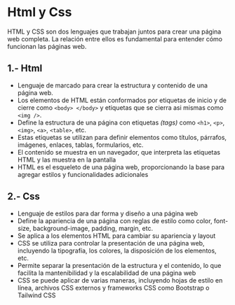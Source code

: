 # Html y Css

HTML y CSS son dos lenguajes que trabajan juntos para crear una página web completa. La relación entre ellos es fundamental para entender cómo funcionan las páginas web.

## 1.- Html
- Lenguaje de marcado para crear la estructura y contenido de una página web.
- Los elementos de HTML están conformados por etiquetas de inicio y de cierre como `<body> </body>` y etiquetas que se cierra asi mismas como `<img />`.
- Define la estructura de una página con etiquetas _(tags)_ como `<h1>`, `<p>`, `<img>`, `<a>`, `<table>`, etc.
- Estas etiquetas se utilizan para definir elementos como títulos, párrafos, imágenes, enlaces, tablas, formularios, etc.
- El contenido se muestra en un navegador, que interpreta las etiquetas HTML y las muestra en la pantalla
- HTML es el esqueleto de una página web, proporcionando la base para agregar estilos y funcionalidades adicionales

## 2.- Css
- Lenguaje de estilos para dar forma y diseño a una página web
- Define la apariencia de una página con reglas de estilo como color, font-size, background-image, padding, margin, etc.
- Se aplica a los elementos HTML para cambiar su apariencia y layout
- CSS se utiliza para controlar la presentación de una página web, incluyendo la tipografía, los colores, la disposición de los elementos, etc.
- Permite separar la presentación de la estructura y el contenido, lo que facilita la mantenibilidad y la escalabilidad de una página web
- CSS se puede aplicar de varias maneras, incluyendo hojas de estilo en línea, archivos CSS externos y frameworks CSS como Bootstrap o Tailwind CSS